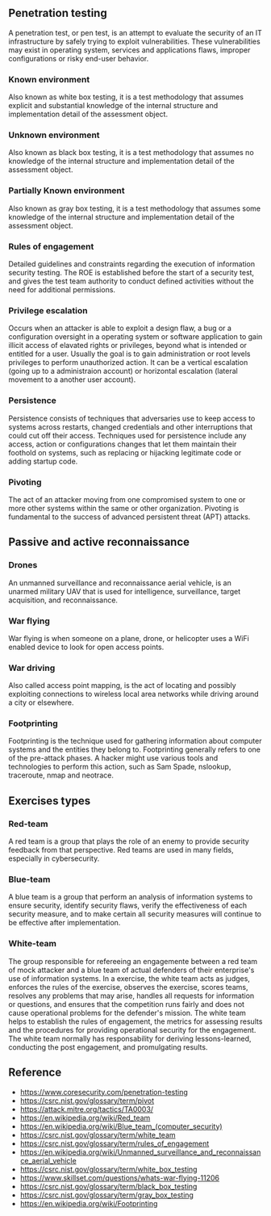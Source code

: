 ## Penetration testing
A penetration test, or pen test, is an attempt to evaluate the security of an IT infrastructure by safely trying to exploit vulnerabilities. These vulnerabilities may exist in operating system, services and applications flaws, improper configurations or risky end-user behavior.
### Known environment
Also known as white box testing, it is a test methodology that assumes explicit and substantial knowledge of the internal structure and implementation detail of the assessment object.
### Unknown environment
Also known as black box testing, it is a test methodology that assumes no knowledge of the internal structure and implementation detail of the assessment object.
### Partially Known environment
Also known as gray box testing, it is a test methodology that assumes some knowledge of the internal structure and implementation detail of the assessment object.
### Rules of engagement
Detailed guidelines and constraints regarding the execution of information security testing. The ROE is established before the start of a security test, and gives the test team authority to conduct defined activities without the need for additional permissions.
### Privilege escalation
Occurs when an attacker is able to exploit a design flaw, a bug or a configuration oversight in a operating system or software application to gain illicit access of elavated rights or privileges, beyond what is intended or entitled for a user. Usually the goal is to gain administration or root levels privileges to perform unauthorized action. It can be a vertical escalation (going up to a administraion account) or horizontal escalation (lateral movement to a another user account).
### Persistence
Persistence consists of techniques that adversaries use to keep access to systems across restarts, changed credentials and other interruptions that could cut off their access. Techniques used for persistence include any access, action or configurations changes that let them maintain their foothold on systems, such as replacing or hijacking legitimate code or adding startup code.
### Pivoting
The act of an attacker moving from one compromised system to one or more other systems within the same or other organization. Pivoting is fundamental to the success of advanced persistent threat (APT) attacks.

## Passive and active reconnaissance
### Drones
An unmanned surveillance and reconnaissance aerial vehicle, is an unarmed military UAV that is used for intelligence, surveillance, target acquisition, and reconnaissance.
### War flying
War flying is when someone on a plane, drone, or helicopter uses a WiFi enabled device to look for open access points.
### War driving
Also called access point mapping, is the act of locating and possibly exploiting connections to wireless local area networks while driving around a city or elsewhere.
### Footprinting
Footprinting is the technique used for gathering information about computer systems and the entities they belong to. Footprinting generally refers to one of the pre-attack phases. A hacker might use various tools and technologies to perform this action, such as Sam Spade, nslookup, traceroute, nmap and neotrace.

## Exercises types
### Red-team
A red team is a group that plays the role of an enemy to provide security feedback from that perspective. Red teams are used in many fields, especially in cybersecurity.
### Blue-team
A blue team is a group that perform an analysis of information systems to ensure security, identify security flaws, verify the effectiveness of each security measure, and to make certain all security measures will continue to be effective after implementation.
### White-team
The group responsible for refereeing an engagemente between a red team of mock attacker and a blue team of actual defenders of their enterprise's use of information systems. In a exercise, the white team acts as judges, enforces the rules of the exercise, observes the exercise, scores teams, resolves any problems that may arise, handles all requests for information or questions, and ensures that the competition runs fairly and does not cause operational problems for the defender's mission. The white team helps to establish the rules of engagement, the metrics for assessing results and the procedures for providing operational security for the engagement. The white team normally has responsability for deriving lessons-learned, conducting the post engagement, and promulgating results. 

## Reference
- https://www.coresecurity.com/penetration-testing
- https://csrc.nist.gov/glossary/term/pivot
- https://attack.mitre.org/tactics/TA0003/
- https://en.wikipedia.org/wiki/Red_team
- https://en.wikipedia.org/wiki/Blue_team_(computer_security)
- https://csrc.nist.gov/glossary/term/white_team
- https://csrc.nist.gov/glossary/term/rules_of_engagement
- https://en.wikipedia.org/wiki/Unmanned_surveillance_and_reconnaissance_aerial_vehicle
- https://csrc.nist.gov/glossary/term/white_box_testing
- https://www.skillset.com/questions/whats-war-flying-11206
- https://csrc.nist.gov/glossary/term/black_box_testing
- https://csrc.nist.gov/glossary/term/gray_box_testing
- https://en.wikipedia.org/wiki/Footprinting
